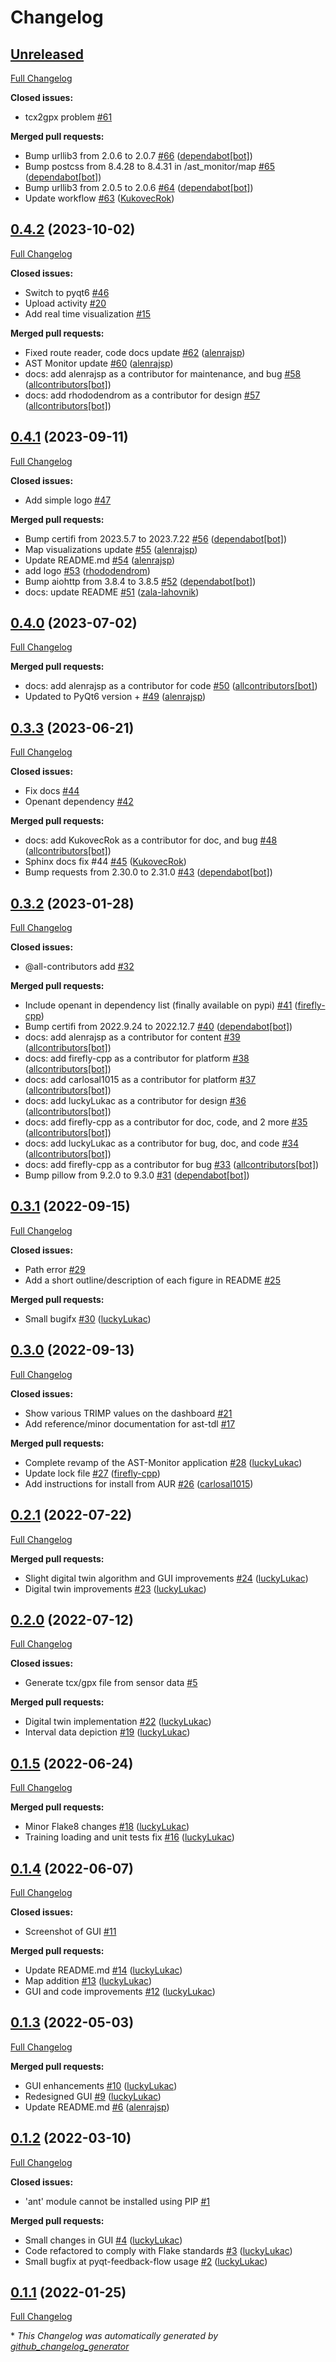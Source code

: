 # Changelog

## [Unreleased](https://github.com/firefly-cpp/AST-Monitor/tree/HEAD)

[Full Changelog](https://github.com/firefly-cpp/AST-Monitor/compare/0.4.2...HEAD)

**Closed issues:**

- tcx2gpx problem [\#61](https://github.com/firefly-cpp/AST-Monitor/issues/61)

**Merged pull requests:**

- Bump urllib3 from 2.0.6 to 2.0.7 [\#66](https://github.com/firefly-cpp/AST-Monitor/pull/66) ([dependabot[bot]](https://github.com/apps/dependabot))
- Bump postcss from 8.4.28 to 8.4.31 in /ast\_monitor/map [\#65](https://github.com/firefly-cpp/AST-Monitor/pull/65) ([dependabot[bot]](https://github.com/apps/dependabot))
- Bump urllib3 from 2.0.5 to 2.0.6 [\#64](https://github.com/firefly-cpp/AST-Monitor/pull/64) ([dependabot[bot]](https://github.com/apps/dependabot))
- Update workflow [\#63](https://github.com/firefly-cpp/AST-Monitor/pull/63) ([KukovecRok](https://github.com/KukovecRok))

## [0.4.2](https://github.com/firefly-cpp/AST-Monitor/tree/0.4.2) (2023-10-02)

[Full Changelog](https://github.com/firefly-cpp/AST-Monitor/compare/0.4.1...0.4.2)

**Closed issues:**

- Switch to pyqt6 [\#46](https://github.com/firefly-cpp/AST-Monitor/issues/46)
- Upload activity [\#20](https://github.com/firefly-cpp/AST-Monitor/issues/20)
- Add real time visualization [\#15](https://github.com/firefly-cpp/AST-Monitor/issues/15)

**Merged pull requests:**

- Fixed route reader, code docs update [\#62](https://github.com/firefly-cpp/AST-Monitor/pull/62) ([alenrajsp](https://github.com/alenrajsp))
- AST Monitor update [\#60](https://github.com/firefly-cpp/AST-Monitor/pull/60) ([alenrajsp](https://github.com/alenrajsp))
- docs: add alenrajsp as a contributor for maintenance, and bug [\#58](https://github.com/firefly-cpp/AST-Monitor/pull/58) ([allcontributors[bot]](https://github.com/apps/allcontributors))
- docs: add rhododendrom as a contributor for design [\#57](https://github.com/firefly-cpp/AST-Monitor/pull/57) ([allcontributors[bot]](https://github.com/apps/allcontributors))

## [0.4.1](https://github.com/firefly-cpp/AST-Monitor/tree/0.4.1) (2023-09-11)

[Full Changelog](https://github.com/firefly-cpp/AST-Monitor/compare/0.4.0...0.4.1)

**Closed issues:**

- Add simple logo [\#47](https://github.com/firefly-cpp/AST-Monitor/issues/47)

**Merged pull requests:**

- Bump certifi from 2023.5.7 to 2023.7.22 [\#56](https://github.com/firefly-cpp/AST-Monitor/pull/56) ([dependabot[bot]](https://github.com/apps/dependabot))
- Map visualizations update [\#55](https://github.com/firefly-cpp/AST-Monitor/pull/55) ([alenrajsp](https://github.com/alenrajsp))
- Update README.md [\#54](https://github.com/firefly-cpp/AST-Monitor/pull/54) ([alenrajsp](https://github.com/alenrajsp))
- add logo [\#53](https://github.com/firefly-cpp/AST-Monitor/pull/53) ([rhododendrom](https://github.com/rhododendrom))
- Bump aiohttp from 3.8.4 to 3.8.5 [\#52](https://github.com/firefly-cpp/AST-Monitor/pull/52) ([dependabot[bot]](https://github.com/apps/dependabot))
- docs: update README [\#51](https://github.com/firefly-cpp/AST-Monitor/pull/51) ([zala-lahovnik](https://github.com/zala-lahovnik))

## [0.4.0](https://github.com/firefly-cpp/AST-Monitor/tree/0.4.0) (2023-07-02)

[Full Changelog](https://github.com/firefly-cpp/AST-Monitor/compare/0.3.3...0.4.0)

**Merged pull requests:**

- docs: add alenrajsp as a contributor for code [\#50](https://github.com/firefly-cpp/AST-Monitor/pull/50) ([allcontributors[bot]](https://github.com/apps/allcontributors))
- Updated to PyQt6 version + [\#49](https://github.com/firefly-cpp/AST-Monitor/pull/49) ([alenrajsp](https://github.com/alenrajsp))

## [0.3.3](https://github.com/firefly-cpp/AST-Monitor/tree/0.3.3) (2023-06-21)

[Full Changelog](https://github.com/firefly-cpp/AST-Monitor/compare/0.3.2...0.3.3)

**Closed issues:**

- Fix docs [\#44](https://github.com/firefly-cpp/AST-Monitor/issues/44)
- Openant dependency [\#42](https://github.com/firefly-cpp/AST-Monitor/issues/42)

**Merged pull requests:**

- docs: add KukovecRok as a contributor for doc, and bug [\#48](https://github.com/firefly-cpp/AST-Monitor/pull/48) ([allcontributors[bot]](https://github.com/apps/allcontributors))
- Sphinx docs fix \#44 [\#45](https://github.com/firefly-cpp/AST-Monitor/pull/45) ([KukovecRok](https://github.com/KukovecRok))
- Bump requests from 2.30.0 to 2.31.0 [\#43](https://github.com/firefly-cpp/AST-Monitor/pull/43) ([dependabot[bot]](https://github.com/apps/dependabot))

## [0.3.2](https://github.com/firefly-cpp/AST-Monitor/tree/0.3.2) (2023-01-28)

[Full Changelog](https://github.com/firefly-cpp/AST-Monitor/compare/0.3.1...0.3.2)

**Closed issues:**

-  @all-contributors add [\#32](https://github.com/firefly-cpp/AST-Monitor/issues/32)

**Merged pull requests:**

- Include openant in dependency list \(finally available on pypi\) [\#41](https://github.com/firefly-cpp/AST-Monitor/pull/41) ([firefly-cpp](https://github.com/firefly-cpp))
- Bump certifi from 2022.9.24 to 2022.12.7 [\#40](https://github.com/firefly-cpp/AST-Monitor/pull/40) ([dependabot[bot]](https://github.com/apps/dependabot))
- docs: add alenrajsp as a contributor for content [\#39](https://github.com/firefly-cpp/AST-Monitor/pull/39) ([allcontributors[bot]](https://github.com/apps/allcontributors))
- docs: add firefly-cpp as a contributor for platform [\#38](https://github.com/firefly-cpp/AST-Monitor/pull/38) ([allcontributors[bot]](https://github.com/apps/allcontributors))
- docs: add carlosal1015 as a contributor for platform [\#37](https://github.com/firefly-cpp/AST-Monitor/pull/37) ([allcontributors[bot]](https://github.com/apps/allcontributors))
- docs: add luckyLukac as a contributor for design [\#36](https://github.com/firefly-cpp/AST-Monitor/pull/36) ([allcontributors[bot]](https://github.com/apps/allcontributors))
- docs: add firefly-cpp as a contributor for doc, code, and 2 more [\#35](https://github.com/firefly-cpp/AST-Monitor/pull/35) ([allcontributors[bot]](https://github.com/apps/allcontributors))
- docs: add luckyLukac as a contributor for bug, doc, and code [\#34](https://github.com/firefly-cpp/AST-Monitor/pull/34) ([allcontributors[bot]](https://github.com/apps/allcontributors))
- docs: add firefly-cpp as a contributor for bug [\#33](https://github.com/firefly-cpp/AST-Monitor/pull/33) ([allcontributors[bot]](https://github.com/apps/allcontributors))
- Bump pillow from 9.2.0 to 9.3.0 [\#31](https://github.com/firefly-cpp/AST-Monitor/pull/31) ([dependabot[bot]](https://github.com/apps/dependabot))

## [0.3.1](https://github.com/firefly-cpp/AST-Monitor/tree/0.3.1) (2022-09-15)

[Full Changelog](https://github.com/firefly-cpp/AST-Monitor/compare/0.3.0...0.3.1)

**Closed issues:**

- Path error [\#29](https://github.com/firefly-cpp/AST-Monitor/issues/29)
- Add a short outline/description of each figure in README [\#25](https://github.com/firefly-cpp/AST-Monitor/issues/25)

**Merged pull requests:**

- Small bugifx [\#30](https://github.com/firefly-cpp/AST-Monitor/pull/30) ([luckyLukac](https://github.com/luckyLukac))

## [0.3.0](https://github.com/firefly-cpp/AST-Monitor/tree/0.3.0) (2022-09-13)

[Full Changelog](https://github.com/firefly-cpp/AST-Monitor/compare/0.2.1...0.3.0)

**Closed issues:**

- Show various TRIMP values on the dashboard [\#21](https://github.com/firefly-cpp/AST-Monitor/issues/21)
- Add reference/minor documentation for ast-tdl [\#17](https://github.com/firefly-cpp/AST-Monitor/issues/17)

**Merged pull requests:**

- Complete revamp of the AST-Monitor application [\#28](https://github.com/firefly-cpp/AST-Monitor/pull/28) ([luckyLukac](https://github.com/luckyLukac))
- Update lock file [\#27](https://github.com/firefly-cpp/AST-Monitor/pull/27) ([firefly-cpp](https://github.com/firefly-cpp))
- Add instructions for install from AUR [\#26](https://github.com/firefly-cpp/AST-Monitor/pull/26) ([carlosal1015](https://github.com/carlosal1015))

## [0.2.1](https://github.com/firefly-cpp/AST-Monitor/tree/0.2.1) (2022-07-22)

[Full Changelog](https://github.com/firefly-cpp/AST-Monitor/compare/0.2.0...0.2.1)

**Merged pull requests:**

- Slight digital twin algorithm and GUI improvements [\#24](https://github.com/firefly-cpp/AST-Monitor/pull/24) ([luckyLukac](https://github.com/luckyLukac))
- Digital twin improvements [\#23](https://github.com/firefly-cpp/AST-Monitor/pull/23) ([luckyLukac](https://github.com/luckyLukac))

## [0.2.0](https://github.com/firefly-cpp/AST-Monitor/tree/0.2.0) (2022-07-12)

[Full Changelog](https://github.com/firefly-cpp/AST-Monitor/compare/0.1.5...0.2.0)

**Closed issues:**

- Generate tcx/gpx file from sensor data [\#5](https://github.com/firefly-cpp/AST-Monitor/issues/5)

**Merged pull requests:**

- Digital twin implementation [\#22](https://github.com/firefly-cpp/AST-Monitor/pull/22) ([luckyLukac](https://github.com/luckyLukac))
- Interval data depiction [\#19](https://github.com/firefly-cpp/AST-Monitor/pull/19) ([luckyLukac](https://github.com/luckyLukac))

## [0.1.5](https://github.com/firefly-cpp/AST-Monitor/tree/0.1.5) (2022-06-24)

[Full Changelog](https://github.com/firefly-cpp/AST-Monitor/compare/0.1.4...0.1.5)

**Merged pull requests:**

- Minor Flake8 changes [\#18](https://github.com/firefly-cpp/AST-Monitor/pull/18) ([luckyLukac](https://github.com/luckyLukac))
- Training loading and unit tests fix [\#16](https://github.com/firefly-cpp/AST-Monitor/pull/16) ([luckyLukac](https://github.com/luckyLukac))

## [0.1.4](https://github.com/firefly-cpp/AST-Monitor/tree/0.1.4) (2022-06-07)

[Full Changelog](https://github.com/firefly-cpp/AST-Monitor/compare/0.1.3...0.1.4)

**Closed issues:**

- Screenshot of GUI [\#11](https://github.com/firefly-cpp/AST-Monitor/issues/11)

**Merged pull requests:**

- Update README.md [\#14](https://github.com/firefly-cpp/AST-Monitor/pull/14) ([luckyLukac](https://github.com/luckyLukac))
- Map addition [\#13](https://github.com/firefly-cpp/AST-Monitor/pull/13) ([luckyLukac](https://github.com/luckyLukac))
- GUI and code improvements [\#12](https://github.com/firefly-cpp/AST-Monitor/pull/12) ([luckyLukac](https://github.com/luckyLukac))

## [0.1.3](https://github.com/firefly-cpp/AST-Monitor/tree/0.1.3) (2022-05-03)

[Full Changelog](https://github.com/firefly-cpp/AST-Monitor/compare/0.1.2...0.1.3)

**Merged pull requests:**

- GUI enhancements [\#10](https://github.com/firefly-cpp/AST-Monitor/pull/10) ([luckyLukac](https://github.com/luckyLukac))
- Redesigned GUI [\#9](https://github.com/firefly-cpp/AST-Monitor/pull/9) ([luckyLukac](https://github.com/luckyLukac))
- Update README.md [\#6](https://github.com/firefly-cpp/AST-Monitor/pull/6) ([alenrajsp](https://github.com/alenrajsp))

## [0.1.2](https://github.com/firefly-cpp/AST-Monitor/tree/0.1.2) (2022-03-10)

[Full Changelog](https://github.com/firefly-cpp/AST-Monitor/compare/0.1.1...0.1.2)

**Closed issues:**

- 'ant' module cannot be installed using PIP [\#1](https://github.com/firefly-cpp/AST-Monitor/issues/1)

**Merged pull requests:**

- Small changes in GUI [\#4](https://github.com/firefly-cpp/AST-Monitor/pull/4) ([luckyLukac](https://github.com/luckyLukac))
- Code refactored to comply with Flake standards [\#3](https://github.com/firefly-cpp/AST-Monitor/pull/3) ([luckyLukac](https://github.com/luckyLukac))
- Small bugfix at pyqt-feedback-flow usage [\#2](https://github.com/firefly-cpp/AST-Monitor/pull/2) ([luckyLukac](https://github.com/luckyLukac))

## [0.1.1](https://github.com/firefly-cpp/AST-Monitor/tree/0.1.1) (2022-01-25)

[Full Changelog](https://github.com/firefly-cpp/AST-Monitor/compare/c3527a1296385a84a0b0be4df0e1609527cbac67...0.1.1)



\* *This Changelog was automatically generated by [github_changelog_generator](https://github.com/github-changelog-generator/github-changelog-generator)*

